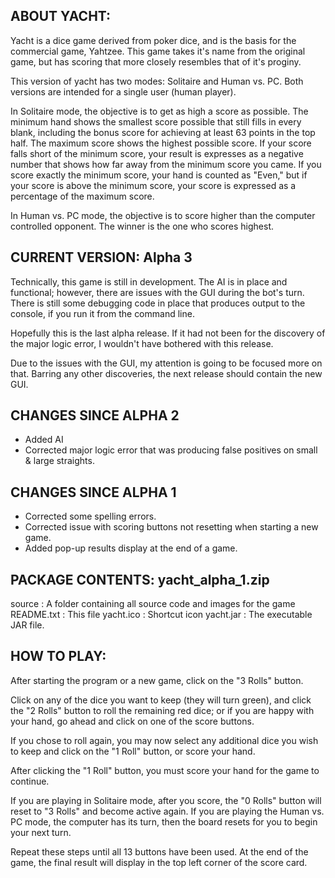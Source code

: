 ABOUT YACHT:
------------------------------------------------------------------------
Yacht is a dice game derived from poker dice, and is the basis for the
commercial game, Yahtzee. This game takes it's name from the original
game, but has scoring that more closely resembles that of it's proginy.

This version of yacht has two modes: Solitaire and Human vs. PC. Both
versions are intended for a single user (human player).

In Solitaire mode, the objective is to get as high a score as possible.
The minimum hand shows the smallest score possible that still fills in
every blank, including the bonus score for achieving at least 63 points
in the top half. The maximum score shows the highest possible score. If
your score falls short of the minimum score, your result is expresses as
a negative number that shows how far away from the minimum score you
came. If you score exactly the minimum score, your hand is counted as
"Even," but if your score is above the minimum score, your score is
expressed as a percentage of the maximum score.

In Human vs. PC mode, the objective is to score higher than the computer
controlled opponent. The winner is the one who scores highest.

CURRENT VERSION: Alpha 3
------------------------------------------------------------------------
Technically, this game is still in development. The AI is in place and
functional; however, there are issues with the GUI during the bot's
turn. There is still some debugging code in place that produces output
to the console, if you run it from the command line.

Hopefully this is the last alpha release. If it had not been for the
discovery of the major logic error, I wouldn't have bothered with this
release.

Due to the issues with the GUI, my attention is going to be focused more
on that. Barring any other discoveries, the next release should contain
the new GUI.

CHANGES SINCE ALPHA 2
------------------------------------------------------------------------
- Added AI
- Corrected major logic error that was producing false positives on
  small & large straights.

CHANGES SINCE ALPHA 1
------------------------------------------------------------------------
- Corrected some spelling errors.
- Corrected issue with scoring buttons not resetting when starting a new
  game.
- Added pop-up results display at the end of a game.

PACKAGE CONTENTS: yacht_alpha_1.zip
------------------------------------------------------------------------
source     : A folder containing all source code and images for the game
README.txt : This file
yacht.ico  : Shortcut icon
yacht.jar  : The executable JAR file.

HOW TO PLAY:
------------------------------------------------------------------------
After starting the program or a new game, click on the "3 Rolls" button.

Click on any of the dice you want to keep (they will turn green), and
click the "2 Rolls" button to roll the remaining red dice; or if you are
happy with your hand, go ahead and click on one of the score buttons.

If you chose to roll again, you may now select any additional dice you
wish to keep and click on the "1 Roll" button, or score your hand.

After clicking the "1 Roll" button, you must score your hand for the
game to continue.

If you are playing in Solitaire mode, after you score, the "0 Rolls"
button will reset to "3 Rolls" and become active again. If you are
playing the Human vs. PC mode, the computer has its turn, then the board
resets for you to begin your next turn.

Repeat these steps until all 13 buttons have been used. At the end of
the game, the final result will display in the top left corner of the
score card.
